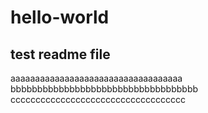# hello-world

## test readme file

aaaaaaaaaaaaaaaaaaaaaaaaaaaaaaaaaaa
bbbbbbbbbbbbbbbbbbbbbbbbbbbbbbbbbbb
ccccccccccccccccccccccccccccccccccc

